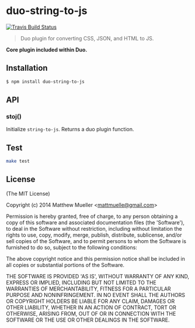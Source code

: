 # duo-string-to-js

[![Travis Build Status](https://img.shields.io/travis/duojs/string-to-js.svg)](https://travis-ci.org/duojs/string-to-js)

>  Duo plugin for converting CSS, JSON, and HTML to JS.

**Core plugin included within Duo.**

## Installation

```sh
$ npm install duo-string-to-js
```

## API

### stoj()

Initialize `string-to-js`. Returns a duo plugin function.

## Test

```sh
make test
```

## License

(The MIT License)

Copyright (c) 2014 Matthew Mueller &lt;mattmuelle@gmail.com&gt;

Permission is hereby granted, free of charge, to any person obtaining
a copy of this software and associated documentation files (the
'Software'), to deal in the Software without restriction, including
without limitation the rights to use, copy, modify, merge, publish,
distribute, sublicense, and/or sell copies of the Software, and to
permit persons to whom the Software is furnished to do so, subject to
the following conditions:

The above copyright notice and this permission notice shall be
included in all copies or substantial portions of the Software.

THE SOFTWARE IS PROVIDED 'AS IS', WITHOUT WARRANTY OF ANY KIND,
EXPRESS OR IMPLIED, INCLUDING BUT NOT LIMITED TO THE WARRANTIES OF
MERCHANTABILITY, FITNESS FOR A PARTICULAR PURPOSE AND NONINFRINGEMENT.
IN NO EVENT SHALL THE AUTHORS OR COPYRIGHT HOLDERS BE LIABLE FOR ANY
CLAIM, DAMAGES OR OTHER LIABILITY, WHETHER IN AN ACTION OF CONTRACT,
TORT OR OTHERWISE, ARISING FROM, OUT OF OR IN CONNECTION WITH THE
SOFTWARE OR THE USE OR OTHER DEALINGS IN THE SOFTWARE.
